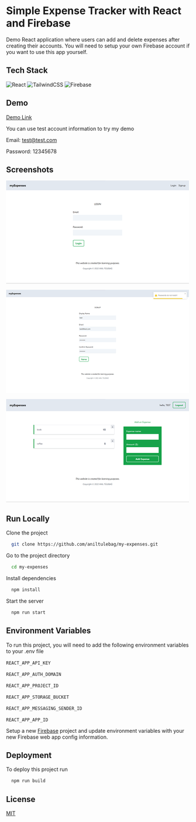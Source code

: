 # Simple Expense Tracker with React and Firebase

Demo React application where users can add and delete expenses after creating their accounts. You will need to setup your own Firebase account if you want to use this app yourself.

## Tech Stack

<p align="left">
<img src="https://raw.githubusercontent.com/danielcranney/readme-generator/main/public/icons/skills/react-colored.svg" width="36" height="36" alt="React" />
<img src="https://raw.githubusercontent.com/danielcranney/readme-generator/main/public/icons/skills/tailwindcss-colored.svg" width="36" height="36" alt="TailwindCSS" />
<img src="https://raw.githubusercontent.com/danielcranney/readme-generator/main/public/icons/skills/firebase-colored.svg" width="36" height="36" alt="Firebase" />
</p>

## Demo

[Demo Link](https://mymoney-test-9ddba.web.app/)

You can use test account information to try my demo

Email: test@test.com

Password: 12345678

## Screenshots

![App Screenshot](screenshot-1.png)

![App Screenshot](screenshot-2.png)

![App Screenshot](screenshot-3.png)

## Run Locally

Clone the project

```bash
  git clone https://github.com/aniltulebag/my-expenses.git
```

Go to the project directory

```bash
  cd my-expenses
```

Install dependencies

```bash
  npm install
```

Start the server

```bash
  npm run start
```

## Environment Variables

To run this project, you will need to add the following environment variables to your .env file

`REACT_APP_API_KEY`

`REACT_APP_AUTH_DOMAIN`

`REACT_APP_PROJECT_ID`

`REACT_APP_STORAGE_BUCKET`

`REACT_APP_MESSAGING_SENDER_ID`

`REACT_APP_APP_ID`

Setup a new [Firebase](https://console.firebase.google.com/) project and update environment variables with your new Firebase web app config information.

## Deployment

To deploy this project run

```bash
  npm run build
```

## License

[MIT](https://choosealicense.com/licenses/mit/)
